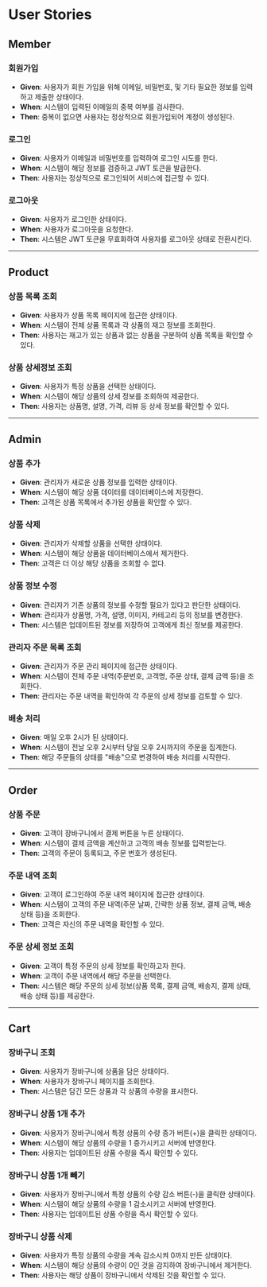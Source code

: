 # User Stories

## Member

### 회원가입
- **Given**: 사용자가 회원 가입을 위해 이메일, 비밀번호, 및 기타 필요한 정보를 입력하고 제출한 상태이다.
- **When**: 시스템이 입력된 이메일의 중복 여부를 검사한다.
- **Then**: 중복이 없으면 사용자는 정상적으로 회원가입되어 계정이 생성된다.

### 로그인
- **Given**: 사용자가 이메일과 비밀번호를 입력하여 로그인 시도를 한다.
- **When**: 시스템이 해당 정보를 검증하고 JWT 토큰을 발급한다.
- **Then**: 사용자는 정상적으로 로그인되어 서비스에 접근할 수 있다.

### 로그아웃
- **Given**: 사용자가 로그인한 상태이다.
- **When**: 사용자가 로그아웃을 요청한다.
- **Then**: 시스템은 JWT 토큰을 무효화하여 사용자를 로그아웃 상태로 전환시킨다.

---

## Product

### 상품 목록 조회
- **Given**: 사용자가 상품 목록 페이지에 접근한 상태이다.
- **When**: 시스템이 전체 상품 목록과 각 상품의 재고 정보를 조회한다.
- **Then**: 사용자는 재고가 있는 상품과 없는 상품을 구분하여 상품 목록을 확인할 수 있다.

### 상품 상세정보 조회
- **Given**: 사용자가 특정 상품을 선택한 상태이다.
- **When**: 시스템이 해당 상품의 상세 정보를 조회하여 제공한다.
- **Then**: 사용자는 상품명, 설명, 가격, 리뷰 등 상세 정보를 확인할 수 있다.

---

## Admin

### 상품 추가
- **Given**: 관리자가 새로운 상품 정보를 입력한 상태이다.
- **When**: 시스템이 해당 상품 데이터를 데이터베이스에 저장한다.
- **Then**: 고객은 상품 목록에서 추가된 상품을 확인할 수 있다.

### 상품 삭제
- **Given**: 관리자가 삭제할 상품을 선택한 상태이다.
- **When**: 시스템이 해당 상품을 데이터베이스에서 제거한다.
- **Then**: 고객은 더 이상 해당 상품을 조회할 수 없다.

### 상품 정보 수정
- **Given**: 관리자가 기존 상품의 정보를 수정할 필요가 있다고 판단한 상태이다.
- **When**: 관리자가 상품명, 가격, 설명, 이미지, 카테고리 등의 정보를 변경한다.
- **Then**: 시스템은 업데이트된 정보를 저장하여 고객에게 최신 정보를 제공한다.

### 관리자 주문 목록 조회
- **Given**: 관리자가 주문 관리 페이지에 접근한 상태이다.
- **When**: 시스템이 전체 주문 내역(주문번호, 고객명, 주문 상태, 결제 금액 등)을 조회한다.
- **Then**: 관리자는 주문 내역을 확인하여 각 주문의 상세 정보를 검토할 수 있다.

### 배송 처리
- **Given**: 매일 오후 2시가 된 상태이다.
- **When**: 시스템이 전날 오후 2시부터 당일 오후 2시까지의 주문을 집계한다.
- **Then**: 해당 주문들의 상태를 "배송"으로 변경하여 배송 처리를 시작한다.

---

## Order

### 상품 주문
- **Given**: 고객이 장바구니에서 결제 버튼을 누른 상태이다.
- **When**: 시스템이 결제 금액을 계산하고 고객의 배송 정보를 입력받는다.
- **Then**: 고객의 주문이 등록되고, 주문 번호가 생성된다.

### 주문 내역 조회
- **Given**: 고객이 로그인하여 주문 내역 페이지에 접근한 상태이다.
- **When**: 시스템이 고객의 주문 내역(주문 날짜, 간략한 상품 정보, 결제 금액, 배송 상태 등)을 조회한다.
- **Then**: 고객은 자신의 주문 내역을 확인할 수 있다.

### 주문 상세 정보 조회
- **Given**: 고객이 특정 주문의 상세 정보를 확인하고자 한다.
- **When**: 고객이 주문 내역에서 해당 주문을 선택한다.
- **Then**: 시스템은 해당 주문의 상세 정보(상품 목록, 결제 금액, 배송지, 결제 상태, 배송 상태 등)를 제공한다.

---

## Cart

### 장바구니 조회
- **Given**: 사용자가 장바구니에 상품을 담은 상태이다.
- **When**: 사용자가 장바구니 페이지를 조회한다.
- **Then**: 시스템은 담긴 모든 상품과 각 상품의 수량을 표시한다.

### 장바구니 상품 1개 추가
- **Given**: 사용자가 장바구니에서 특정 상품의 수량 증가 버튼(+)을 클릭한 상태이다.
- **When**: 시스템이 해당 상품의 수량을 1 증가시키고 서버에 반영한다.
- **Then**: 사용자는 업데이트된 상품 수량을 즉시 확인할 수 있다.

### 장바구니 상품 1개 빼기
- **Given**: 사용자가 장바구니에서 특정 상품의 수량 감소 버튼(-)을 클릭한 상태이다.
- **When**: 시스템이 해당 상품의 수량을 1 감소시키고 서버에 반영한다.
- **Then**: 사용자는 업데이트된 상품 수량을 즉시 확인할 수 있다.

### 장바구니 상품 삭제
- **Given**: 사용자가 특정 상품의 수량을 계속 감소시켜 0까지 만든 상태이다.
- **When**: 시스템이 해당 상품의 수량이 0인 것을 감지하여 장바구니에서 제거한다.
- **Then**: 사용자는 해당 상품이 장바구니에서 삭제된 것을 확인할 수 있다.
